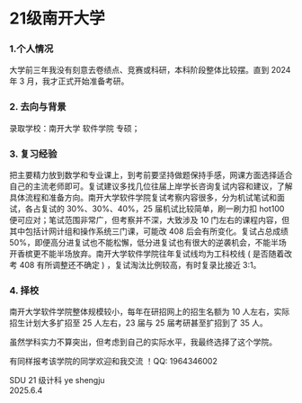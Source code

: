 # 21级南开大学

### 1.个人情况

大学前三年我没有刻意去卷绩点、竞赛或科研，本科阶段整体比较摆。直到 2024 年 3 月，我才正式开始准备考研。

### 2. 去向与背景

录取学校：南开大学 软件学院 专硕；

### 3. 复习经验

把主要精力放到数学和专业课上，到考前要坚持做题保持手感，网课方面选择适合自己的主流老师即可。复试建议多找几位往届上岸学长咨询复试内容和建议，了解具体流程和准备方向。南开大学软件学院复试考察内容很多，分为机试笔试和面试，各占复试的 30%、30%、40%，25 届机试比较简单，刷一刷力扣 hot100 便可应对；笔试范围非常广，但考察并不深，大致涉及 10 门左右的课程内容，但其中包括计网计组和操作系统三门课，可能改 408 后会有所变化。复试占总成绩 50%，即便高分进复试也不能松懈，低分进复试也有很大的逆袭机会，不能半场开香槟更不能半场放弃。南开大学软件学院往年复试线均为工科校线 ( 是否随着改考 408 有所调整还不确定 ) ，复试淘汰比例较高，有时复录比接近 3:1。

### 4. 择校

南开大学软件学院整体规模较小，每年在研招网上的招生名额为 10 人左右，实际招生计划大多扩招至 25 人左右，23 届与 25 届考研甚至扩招到了 35 人。

虽然学科实力不算突出，但考虑到自己的实际水平，我最终选择了这个学院。

有同样报考该学院的同学欢迎和我交流 ！QQ: 1964346002

SDU 21 级计科 ye shengju\
2025.6.4
